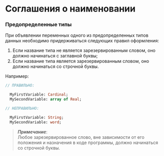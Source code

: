 # Соглашения о наименовании

### Предопределенные типы

При объявлении переменных одного из предопределенных типов данных необходимо придерживаться следующих правил оформления:  
1. Если название типа не является зарезервированным словом, оно должно начинаться с заглавной буквы;  
2. Если название типа является зарезервированным словом, оно должно начинаться со строчной буквы.

Например:

```Pascal
// ПРАВИЛЬНО:

  MyFirstVariable: Cardinal;
  MySecondVariable: array of Real;
```

```Pascal
// НЕПРАВИЛЬНО:

  MyFirstVariable: String;
  MySecondVariable: word;
```

> _**Примечание**_:  
> Любое зарезервированное слово, вне зависимости от его положения и назначения в коде программы, должно начинаться со строчной буквы.



